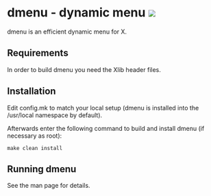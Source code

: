 # dmenu - dynamic menu <a href="https://hits.seeyoufarm.com"><img src="https://hits.seeyoufarm.com/api/count/incr/badge.svg?url=https%3A%2F%2Fgithub.com%2Fnho1ix%2Fdmenu&count_bg=%2379C83D&title_bg=%23555555&icon=&icon_color=%23E7E7E7&title=hits&edge_flat=false"/></a>

dmenu is an efficient dynamic menu for X.


## Requirements

In order to build dmenu you need the Xlib header files.


## Installation
 
Edit config.mk to match your local setup (dmenu is installed into
the /usr/local namespace by default).

Afterwards enter the following command to build and install dmenu
(if necessary as root):

   ```make clean install```


## Running dmenu
 
See the man page for details.
